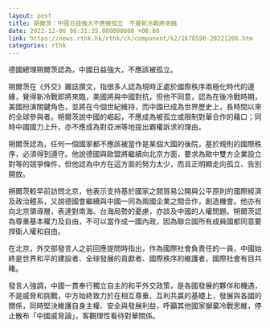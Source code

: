 ```yaml
---
layout: post
title: 朔爾茨：中國日益強大不應被孤立　不覺新冷戰將來臨
date: 2022-12-06 06:31:35.000000000 +08:00
link: https://news.rthk.hk/rthk/ch/component/k2/1678590-20221206.htm
categories: rthk
---
```


德國總理朔爾茨認為，中國日益強大，不應該被孤立。

朔爾茨在《外交》雜誌撰文，指很多人認為現時正處於國際秩序兩極化時代的邊緣，覺得新冷戰即將來臨，美國將與中國對抗，但他不同意，認為在後冷戰時期，美國扮演關鍵角色，並將在今個世紀維持，而中國已成為世界歷史上，長時間以來的全球參與者。朔爾茨說中國的崛起，不應成為被孤立或限制對華合作的藉口；同時中國國力上升，亦不應成為對亞洲等地提出霸權訴求的理由。

朔爾茨認為，任何一個國家都不應該被當作是某個大國的後院，基於規則的國際秩序，必須得到遵守。他說德國與歐盟將繼續向北京方面，要求為歐中雙方企業設立對等的競爭條件，但他認為中方在這方面的努力太少，而且正明顯走向孤立、告別開放。

朔爾茨較早前訪問北京，他表示支持基於國家之間貿易公開與公平原則的國際經濟及政治體系，又說德國會繼續與中國一同為兩國企業之間合作，創造機會。他亦有向北京領導層，表達對南海、台海局勢的憂慮，亦談及中國的人權問題。朔爾茨認為尊重基本權力及自由，不可以當作成一國內政，因為聯合國所有成員國都同意要捍衛人權和自由。

在北京，外交部發言人之前回應提問時指出，作為國際社會負責任的一員，中國始終是世界和平的建設者、全球發展的貢獻者、國際秩序的維護者，國際社會有目共睹。

發言人強調，中國一貫奉行獨立自主的和平外交政策，是各國發展的夥伴和機遇，不是威脅和挑戰，中方始終致力於在相互尊重、互利共贏的基礎上，發展與各國的關係，同時堅決維護自身主權、安全與發展利益，呼籲其他國家摒棄冷戰思維，停止散布「中國威脅論」，客觀理性看待對華關係。
